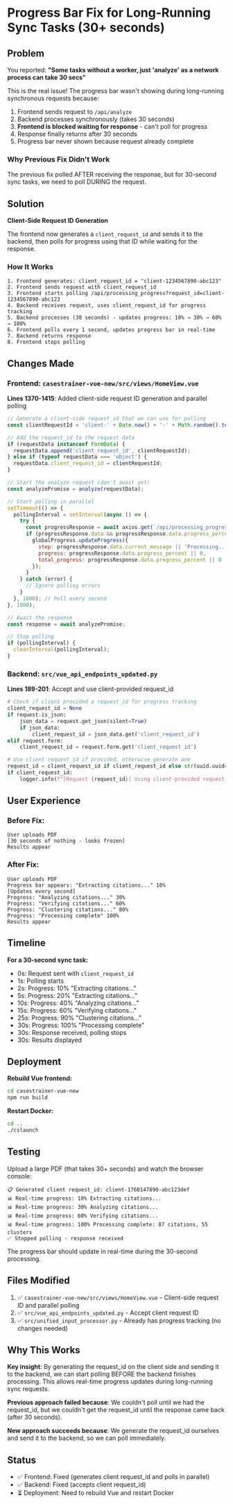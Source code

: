 # Progress Bar Fix for Long-Running Sync Tasks (30+ seconds)

## Problem

You reported: **"Some tasks without a worker, just 'analyze' as a network process can take 30 secs"**

This is the real issue! The progress bar wasn't showing during long-running synchronous requests because:

1. Frontend sends request to `/api/analyze`
2. Backend processes synchronously (takes 30 seconds)
3. **Frontend is blocked waiting for response** - can't poll for progress
4. Response finally returns after 30 seconds
5. Progress bar never shown because request already complete

### Why Previous Fix Didn't Work

The previous fix polled AFTER receiving the response, but for 30-second sync tasks, we need to poll DURING the request.

## Solution

**Client-Side Request ID Generation**

The frontend now generates a `client_request_id` and sends it to the backend, then polls for progress using that ID while waiting for the response.

### How It Works

```
1. Frontend generates: client_request_id = "client-1234567890-abc123"
2. Frontend sends request with client_request_id
3. Frontend starts polling /api/processing_progress?request_id=client-1234567890-abc123
4. Backend receives request, uses client_request_id for progress tracking
5. Backend processes (30 seconds) - updates progress: 10% → 30% → 60% → 100%
6. Frontend polls every 1 second, updates progress bar in real-time
7. Backend returns response
8. Frontend stops polling
```

## Changes Made

### Frontend: `casestrainer-vue-new/src/views/HomeView.vue`

**Lines 1370-1415**: Added client-side request ID generation and parallel polling

```javascript
// Generate a client-side request_id that we can use for polling
const clientRequestId = 'client-' + Date.now() + '-' + Math.random().toString(36).substr(2, 9);

// Add the request_id to the request data
if (requestData instanceof FormData) {
  requestData.append('client_request_id', clientRequestId);
} else if (typeof requestData === 'object') {
  requestData.client_request_id = clientRequestId;
}

// Start the analyze request (don't await yet)
const analyzePromise = analyze(requestData);

// Start polling in parallel
setTimeout(() => {
  pollingInterval = setInterval(async () => {
    try {
      const progressResponse = await axios.get(`/api/processing_progress?request_id=${clientRequestId}`);
      if (progressResponse.data && progressResponse.data.progress_percent !== undefined) {
        globalProgress.updateProgress({
          step: progressResponse.data.current_message || 'Processing...',
          progress: progressResponse.data.progress_percent || 0,
          total_progress: progressResponse.data.progress_percent || 0
        });
      }
    } catch (error) {
      // Ignore polling errors
    }
  }, 1000); // Poll every second
}, 1000);

// Await the response
const response = await analyzePromise;

// Stop polling
if (pollingInterval) {
  clearInterval(pollingInterval);
}
```

### Backend: `src/vue_api_endpoints_updated.py`

**Lines 189-201**: Accept and use client-provided request_id

```python
# Check if client provided a request_id for progress tracking
client_request_id = None
if request.is_json:
    json_data = request.get_json(silent=True)
    if json_data:
        client_request_id = json_data.get('client_request_id')
elif request.form:
    client_request_id = request.form.get('client_request_id')

# Use client request_id if provided, otherwise generate one
request_id = client_request_id if client_request_id else str(uuid.uuid4())
if client_request_id:
    logger.info(f"[Request {request_id}] Using client-provided request_id for progress tracking")
```

## User Experience

### Before Fix:
```
User uploads PDF
[30 seconds of nothing - looks frozen]
Results appear
```

### After Fix:
```
User uploads PDF
Progress bar appears: "Extracting citations..." 10%
[Updates every second]
Progress: "Analyzing citations..." 30%
Progress: "Verifying citations..." 60%
Progress: "Clustering citations..." 80%
Progress: "Processing complete" 100%
Results appear
```

## Timeline

**For a 30-second sync task:**
- 0s: Request sent with `client_request_id`
- 1s: Polling starts
- 2s: Progress: 10% "Extracting citations..."
- 5s: Progress: 20% "Extracting citations..."
- 10s: Progress: 40% "Analyzing citations..."
- 15s: Progress: 60% "Verifying citations..."
- 25s: Progress: 90% "Clustering citations..."
- 30s: Progress: 100% "Processing complete"
- 30s: Response received, polling stops
- 30s: Results displayed

## Deployment

**Rebuild Vue frontend:**
```bash
cd casestrainer-vue-new
npm run build
```

**Restart Docker:**
```bash
cd ..
./cslaunch
```

## Testing

Upload a large PDF (that takes 30+ seconds) and watch the browser console:

```
📋 Generated client request_id: client-1760147890-abc123def
📊 Real-time progress: 10% Extracting citations...
📊 Real-time progress: 30% Analyzing citations...
📊 Real-time progress: 60% Verifying citations...
📊 Real-time progress: 100% Processing complete: 87 citations, 55 clusters
✅ Stopped polling - response received
```

The progress bar should update in real-time during the 30-second processing.

## Files Modified

1. ✅ `casestrainer-vue-new/src/views/HomeView.vue` - Client-side request ID and parallel polling
2. ✅ `src/vue_api_endpoints_updated.py` - Accept client request ID
3. ✅ `src/unified_input_processor.py` - Already has progress tracking (no changes needed)

## Why This Works

**Key insight**: By generating the request_id on the client side and sending it to the backend, we can start polling BEFORE the backend finishes processing. This allows real-time progress updates during long-running sync requests.

**Previous approach failed because**: We couldn't poll until we had the request_id, but we couldn't get the request_id until the response came back (after 30 seconds).

**New approach succeeds because**: We generate the request_id ourselves and send it to the backend, so we can poll immediately.

## Status

- ✅ Frontend: Fixed (generates client request_id and polls in parallel)
- ✅ Backend: Fixed (accepts client request_id)
- ⏳ Deployment: Need to rebuild Vue and restart Docker
